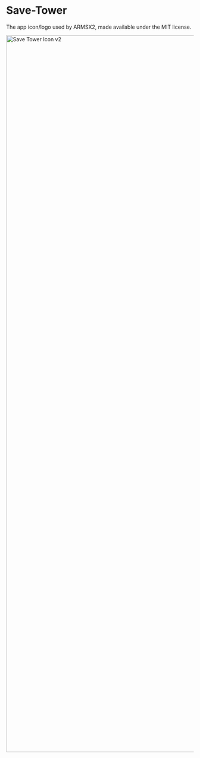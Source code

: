 # Save-Tower
The app icon/logo used by ARMSX2, made available under the MIT license.

<img width="1920" height="1920" alt="Save Tower Icon v2" src="https://github.com/user-attachments/assets/0180b40c-59cc-42f1-ba57-3e495f376b01" />
